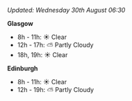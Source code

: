 *Updated: Wednesday 30th August 06:30*

**Glasgow**

* 8h - 11h: :sunny: Clear
* 12h - 17h: :partly_sunny: Partly Cloudy
* 18h, 19h: :sunny: Clear

**Edinburgh**

* 8h - 11h: :sunny: Clear
* 12h - 19h: :partly_sunny: Partly Cloudy
